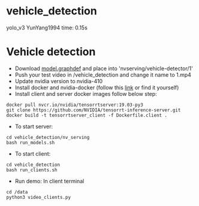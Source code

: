# vehicle_detection
yolo_v3 YunYang1994 time: 0.15s

# Vehicle detection
- Download [model.graphdef](https://drive.google.com/drive/folders/154z92tlbAjojCOjgfiGRYLVm9AHo8xvr) and place into 'nvserving/vehicle-detector/1'
- Push your test video in /vehicle_detection and change it name to 1.mp4
- Update nvidia version to nvidia-410
- Install docker and nvidia-docker (follow this [link](https://www.pugetsystems.com/labs/hpc/How-To-Install-Docker-and-NVIDIA-Docker-on-Ubuntu-19-04-1460/) or find it yourself)
- Install client and server docker images follow below step:
```
docker pull nvcr.io/nvidia/tensorrtserver:19.03-py3
git clone https://github.com/NVIDIA/tensorrt-inference-server.git
docker build -t tensorrtserver_client -f Dockerfile.client .
```
- To start server:
```
cd vehicle_detection/nv_serving
bash run_models.sh
```
- To start client:
```
cd vehicle_detection
bash run_clients.sh
```
- Run demo:
In client terminal
```
cd /data
python3 video_clients.py
```
